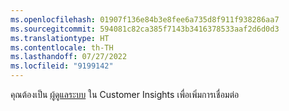 ```yaml
---
ms.openlocfilehash: 01907f136e84b3e8fee6a735d8f911f938286aa7
ms.sourcegitcommit: 594081c82ca385f7143b3416378533aaf2d6d0d3
ms.translationtype: HT
ms.contentlocale: th-TH
ms.lasthandoff: 07/27/2022
ms.locfileid: "9199142"
---
```

คุณต้องเป็น [ผู้ดูแลระบบ](../permissions.md) ใน Customer Insights เพื่อเพิ่มการเชื่อมต่อ